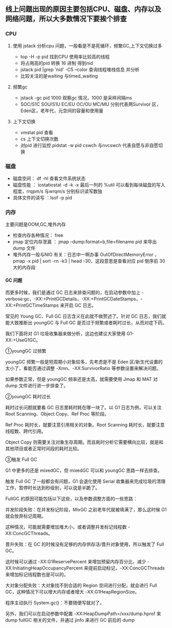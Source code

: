 ## 线上问题出现的原因主要包括CPU、磁盘、内存以及网络问题，所以大多数情况下要挨个排查
### CPU
1. 使用 jstack 分析cpu 问题，一般看是不是死循环，频繁GC,上下文切换过多
    - top -H -p pid 找到CPU 使用率比较高的线程
    - 将占用高的pid 转换 16 进制 得到nid
    - jstack pid |grep 'nid' -C5 –color 查询线程堆栈信息 并分析
    - 比较关注的是waiting 与timed_waiting
2. 频繁gc
    - jstack -gc pid 1000 观察gc 情况，1000 是采样间隔ms
    - SOC/S1C SOU/S1U  EC/EU OC/OU MC/MU 分别代表两Survivor 区，Eden区，老年代，元空间的容量和使用量
   
3. 上下文切换
    - vmstat pid 查看
    - cs 上下文切换次数
    - 对pid 进行监控 pidstat -w pid cswch 与nvcswch 代表自愿与非自愿切换

### 磁盘
- 磁盘空间： df -hl 查看文件系统状态
- 磁盘性能 ： iostatiostat -d -k -x 最后一列的 %util 可以看到每块磁盘的写入程度，rrqpm/s 与wrqm/s 分别标识读写数独
- 具体文件的读写 ：lsof -p pid

### 内存
主要问题是OOM,GC,堆外内存
- 检查内存各种情况： free
- jmap 定位内存泄漏 ： jmap -dump:format=b,file=filename pid 来导出 dump 文件
- 堆外内存一般与NIO 有关：日志中一啊办事 OutOfDirectMemoryError ，pmap -x pid | sort -rn -k3 | head -30，这段意思是查看对应 pid 倒序前 30 大的内存段
#### GC 问题
而更多时候，我们是通过 GC 日志来排查问题的，在启动参数中加上 -verbose:gc，-XX:+PrintGCDetails，-XX:+PrintGCDateStamps，-XX:+PrintGCTimeStamps 来开启 GC 日志。


常见的 Young GC、Full GC 日志含义在此就不做赘述了。针对 GC 日志，我们就能大致推断出 youngGC 与 Full GC 是否过于频繁或者耗时过长，从而对症下药。


我们下面将对 G1 垃圾收集器来做分析，这边也建议大家使用 G1-XX:+UseG1GC。


①youngGC 过频繁


youngGC 频繁一般是短周期小对象较多，先考虑是不是 Eden 区/新生代设置的太小了，看能否通过调整 -Xmn、-XX:SurvivorRatio 等参数设置来解决问题。


如果参数正常，但是 youngGC 频率还是太高，就需要使用 Jmap 和 MAT 对 dump 文件进行进一步排查了。



②youngGC 耗时过长


耗时过长问题就要看 GC 日志里耗时耗在哪一块了。以 G1 日志为例，可以关注 Root Scanning、Object Copy、Ref Proc 等阶段。


Ref Proc 耗时长，就要注意引用相关的对象。Root Scanning 耗时长，就要注意线程数、跨代引用。


Object Copy 则需要关注对象生存周期。而且耗时分析它需要横向比较，就是和其他项目或者正常时间段的耗时比较。

③触发 Full GC


G1 中更多的还是 mixedGC，但 mixedGC 可以和 youngGC 思路一样去排查。


触发 Full GC 了一般都会有问题，G1 会退化使用 Serial 收集器来完成垃圾的清理工作，暂停时长达到秒级别，可以说是半跪了。


FullGC 的原因可能包括以下这些，以及参数调整方面的一些思路：

并发阶段失败：在并发标记阶段，MixGC 之前老年代就被填满了，那么这时候 G1 就会放弃标记周期。

这种情况，可能就需要增加堆大小，或者调整并发标记线程数 -XX:ConcGCThreads。

晋升失败：在 GC 的时候没有足够的内存供存活/晋升对象使用，所以触发了 Full GC。

这时候可以通过 -XX:G1ReservePercent 来增加预留内存百分比，减少 -XX:InitiatingHeapOccupancyPercent 来提前启动标记，-XX:ConcGCThreads 来增加标记线程数也是可以的。

大对象分配失败：大对象找不到合适的 Region 空间进行分配，就会进行 Full GC，这种情况下可以增大内存或者增大 -XX:G1HeapRegionSize。

程序主动执行 System.gc()：不要随便写就对了。



另外，我们可以在启动参数中配置 -XX:HeapDumpPath=/xxx/dump.hprof 来 dump fullGC 相关的文件，并通过 jinfo 来进行 GC 前后的 dump